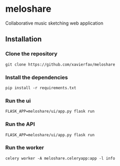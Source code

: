 # meloshare
Collaborative music sketching web application

## Installation
### Clone the repository
```
git clone https://github.com/xavierfav/meloshare
```

### Install the dependencies
```
pip install -r requirements.txt
```

### Run the ui
```
FLASK_APP=meloshare/ui/app.py flask run
```

### Run the API
```
FLASK_APP=meloshare/ui/app.py flask run
```

### Run the worker
```
celery worker -A meloshare.celeryapp:app -l info
```
